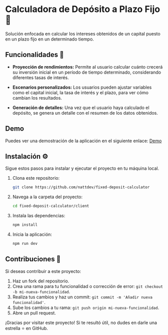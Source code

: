 # Calculadora de Depósito a Plazo Fijo 🔢
Solución enfocada en calcular los intereses obtenidos de un capital puesto en un plazo fijo en un determinado tiempo.

## Funcionalidades 🚀

- **Proyección de rendimientos:** Permite al usuario calcular cuánto crecerá su inversión inicial en un período de tiempo determinado, considerando diferentes tasas de interés.

- **Escenarios personalizados:** Los usuarios pueden ajustar variables como el capital inicial, la tasa de interés y el plazo, para ver cómo cambian los resultados.

- **Generación de detalles:** Una vez que el usuario haya calculado el depósito, se genera un detalle con el resumen de los datos obtenidos.

## Demo

Puedes ver una demostración de la aplicación en el siguiente enlace: [Demo](https://fixed-deposit-calculator.vercel.app/)

## Instalación ⚙️

Sigue estos pasos para instalar y ejecutar el proyecto en tu máquina local.

1. Clona este repositorio:

   ```bash
   git clone https://github.com/nattdev/fixed-deposit-calculator
   ```

2. Navega a la carpeta del proyecto:

   ```bash
   cd fixed-deposit-calculator/client
   ```

3. Instala las dependencias:

   ```bash
   npm install
   ```

4. Inicia la aplicación:

   ```bash
   npm run dev
   ```
   
## Contribuciones 🤝

Si deseas contribuir a este proyecto:

1. Haz un fork del repositorio.
2. Crea una rama para tu funcionalidad o corrección de error: `git checkout -b mi-nueva-funcionalidad`.
3. Realiza tus cambios y haz un commit: `git commit -m 'Añadir nueva funcionalidad'`.
4. Sube los cambios a tu rama: `git push origin mi-nueva-funcionalidad`.
5. Abre un pull request.


¡Gracias por visitar este proyecto! Si te resultó útil, no dudes en darle una estrella ⭐ en GitHub.

